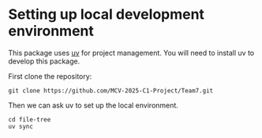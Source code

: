 # Setting up local development environment
This package uses [uv](https://docs.astral.sh/uv/) for project management.
You will need to install uv to develop this package.

First clone the repository:
```shell
git clone https://github.com/MCV-2025-C1-Project/Team7.git
```

Then we can ask uv to set up the local environment.
```shell
cd file-tree
uv sync
```

